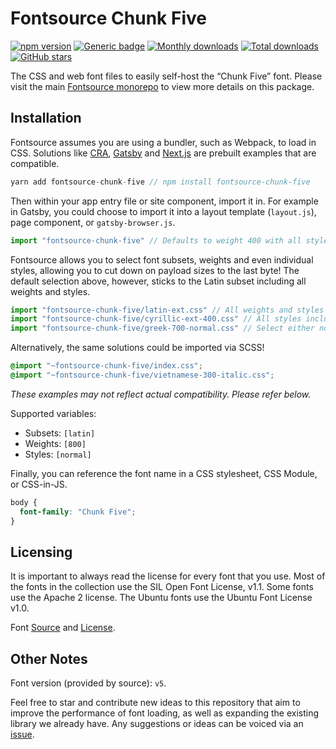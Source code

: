 # Fontsource Chunk Five
[![npm version](https://badge.fury.io/js/fontsource-chunk-five.svg)](https://www.npmjs.com/package/fontsource-chunk-five) [![Generic badge](https://img.shields.io/badge/fontsource-passing-brightgreen)](https://github.com/fontsource/fontsource) [![Monthly downloads](https://badgen.net/npm/dm/fontsource-chunk-five)](https://github.com/fontsource/fontsource) [![Total downloads](https://badgen.net/npm/dt/fontsource-chunk-five)](https://github.com/fontsource/fontsource) [![GitHub stars](https://img.shields.io/github/stars/fontsource/fontsource.svg?style=social&label=Star)](https://github.com/fontsource/fontsource/stargazers)

The CSS and web font files to easily self-host the “Chunk Five” font. Please visit the main [Fontsource monorepo](https://github.com/fontsource/fontsource) to view more details on this package.

## Installation

Fontsource assumes you are using a bundler, such as Webpack, to load in CSS. Solutions like [CRA](https://create-react-app.dev/), [Gatsby](https://www.gatsbyjs.org/) and [Next.js](https://nextjs.org/) are prebuilt examples that are compatible.

```javascript
yarn add fontsource-chunk-five // npm install fontsource-chunk-five
```

Then within your app entry file or site component, import it in. For example in Gatsby, you could choose to import it into a layout template (`layout.js`), page component, or `gatsby-browser.js`.

```javascript
import "fontsource-chunk-five" // Defaults to weight 400 with all styles included.
```

Fontsource allows you to select font subsets, weights and even individual styles, allowing you to cut down on payload sizes to the last byte! The default selection above, however, sticks to the Latin subset including all weights and styles.

```javascript
import "fontsource-chunk-five/latin-ext.css" // All weights and styles included.
import "fontsource-chunk-five/cyrillic-ext-400.css" // All styles included.
import "fontsource-chunk-five/greek-700-normal.css" // Select either normal or italic.
```

Alternatively, the same solutions could be imported via SCSS!

```scss
@import "~fontsource-chunk-five/index.css";
@import "~fontsource-chunk-five/vietnamese-300-italic.css";
```

_These examples may not reflect actual compatibility. Please refer below._

Supported variables:
- Subsets: `[latin]`
- Weights: `[800]`
- Styles: `[normal]`

Finally, you can reference the font name in a CSS stylesheet, CSS Module, or CSS-in-JS.

```css
body {
  font-family: "Chunk Five";
}
```

## Licensing 

It is important to always read the license for every font that you use.
Most of the fonts in the collection use the SIL Open Font License, v1.1. Some fonts use the Apache 2 license. The Ubuntu fonts use the Ubuntu Font License v1.0.

Font [Source](https://github.com/theleagueof/chunk) and [License](https://github.com/theleagueof/chunk/blob/master/Open%20Font%20License.markdown).

## Other Notes

Font version (provided by source): `v5`.

Feel free to star and contribute new ideas to this repository that aim to improve the performance of font loading, as well as expanding the existing library we already have. Any suggestions or ideas can be voiced via an [issue](https://github.com/fontsource/fontsource/issues).

